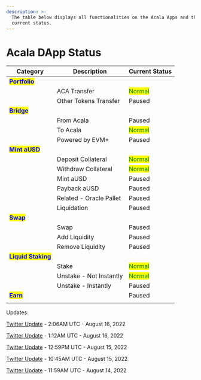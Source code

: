```yaml
---
description: >-
  The table below displays all functionalities on the Acala Apps and their
  current status.
---
```


# Acala DApp Status

| Category                                            | Description             | Current Status                           |
| --------------------------------------------------- | ----------------------- | ---------------------------------------- |
| <mark style="color:blue;">**Portfolio**</mark>      |                         |                                          |
|                                                     | ACA Transfer            | <mark style="color:green;">Normal</mark> |
|                                                     | Other Tokens Transfer   | Paused                                   |
| <mark style="color:blue;">**Bridge**</mark>         |                         |                                          |
|                                                     | From Acala              | Paused                                   |
|                                                     | To Acala                | <mark style="color:green;">Normal</mark> |
|                                                     | Powered by EVM+         | Paused                                   |
| <mark style="color:blue;">**Mint aUSD**</mark>      |                         |                                          |
|                                                     | Deposit Collateral      | <mark style="color:green;">Normal</mark> |
|                                                     | Withdraw Collateral     | <mark style="color:green;">Normal</mark> |
|                                                     | Mint aUSD               | Paused                                   |
|                                                     | Payback aUSD            | Paused                                   |
|                                                     | Related - Oracle Pallet | Paused                                   |
|                                                     | Liquidation             | Paused                                   |
| <mark style="color:blue;">**Swap**</mark>           |                         | <mark style="color:green;"></mark>       |
|                                                     | Swap                    | Paused                                   |
|                                                     | Add Liquidity           | Paused                                   |
|                                                     | Remove Liquidity        | Paused                                   |
| <mark style="color:blue;">**Liquid Staking**</mark> |                         |                                          |
|                                                     | Stake                   | <mark style="color:green;">Normal</mark> |
|                                                     | Unstake - Not Instantly | <mark style="color:green;">Normal</mark> |
|                                                     | Unstake - Instantly     | Paused                                   |
| <mark style="color:blue;">**Earn**</mark>           |                         | Paused                                   |
|                                                     |                         |                                          |



Updates:

[Twitter Update](https://twitter.com/AcalaNetwork/status/1559360833087488001?s=20\&t=In-Pbhi\_9I\_Jh-a3CBWbZg) - 2:06AM UTC - August 16, 2022

[Twitter Update](https://twitter.com/AcalaNetwork/status/1559347386178224131?s=20\&t=In-Pbhi\_9I\_Jh-a3CBWbZg) - 1:12AM UTC - August 16, 2022

[Twitter Update](https://twitter.com/AcalaNetwork/status/1559162769122791425?s=20\&t=In-Pbhi\_9I\_Jh-a3CBWbZg) - 12:59PM UTC - August 15, 2022

[Twitter Update](https://twitter.com/AcalaNetwork/status/1559129241026977793?s=20\&t=In-Pbhi\_9I\_Jh-a3CBWbZg) - 10:45AM UTC - August 15, 2022

[Twitter Update](https://twitter.com/AcalaNetwork/status/1558785360670298112?s=20\&t=In-Pbhi\_9I\_Jh-a3CBWbZg) - 11:59AM UTC - August 14, 2022



